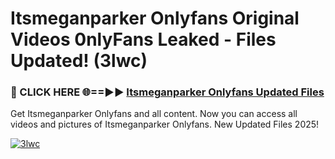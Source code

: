 # Itsmeganparker Onlyfans Original Videos 0nlyFans Leaked - Files Updated! (3lwc)

<h3>🔴 CLICK HERE 🌐==►► <a href="https://tinyurl.com/ehrbuxhb" rel="nofollow">Itsmeganparker Onlyfans Updated Files</a></h3>

Get Itsmeganparker Onlyfans and all content. Now you can access all videos and pictures of Itsmeganparker Onlyfans. New Updated Files 2025!

[![3lwc](https://i.imgur.com/lVYEuWS.gif)](https://tinyurl.com/ehrbuxhb)
